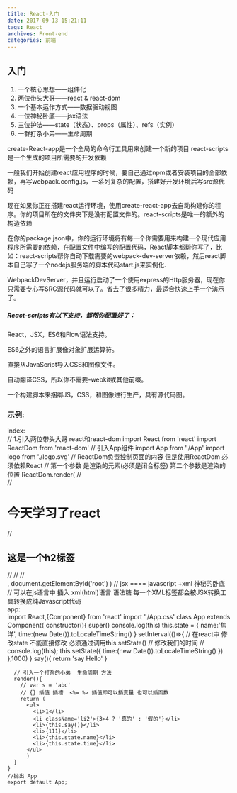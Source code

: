 ```yaml
---
title: React-入门
date: 2017-09-13 15:21:11
tags: React
archives: Front-end
categories: 前端
---
```

<h2>入门</h2>
<ol>
  <li>一个核心思想——组件化</li>
  <li>两位带头大哥——react & react-dom</li>
  <li>一个基本运作方式——数据驱动视图</li>
  <li>一位神秘卧底——jsx语法</li>
  <li>三位护法——state（状态）、props（属性）、refs（实例）</li>
  <li>一群打杂小弟——生命周期</li>
</ol>
<p>
create-React-app是一个全局的命令行工具用来创建一个新的项目
react-scripts是一个生成的项目所需要的开发依赖
</p>
<p>
一般我们开始创建react应用程序的时候，要自己通过npm或者安装项目的全部依赖，再写webpack.config.js，一系列复杂的配置，搭建好开发环境后写src源代码
</p>
<p>
现在如果你正在搭建react运行环境，使用create-react-app去自动构建你的程序。你的项目所在的文件夹下是没有配置文件的。react-scripts是唯一的额外的构造依赖
</p>
<p>
在你的package.json中，你的运行环境将有每一个你需要用来构建一个现代应用程序所需要的依赖，在配置文件中编写的配置代码，React脚本都帮你写了，比如：react-scripts帮你自动下载需要的webpack-dev-server依赖，然后react脚本自己写了一个nodejs服务端的脚本代码start.js来实例化.
</p>
<p>
WebpackDevServer，并且运行启动了一个使用express的Http服务器，现在你只需要专心写SRC源代码就可以了。省去了很多精力，最适合快速上手一个演示了。
</p>
<h5>React-scripts有以下支持，都帮你配置好了：</h5>
<p>React，JSX，ES6和Flow语法支持。</p>
<p>ES6之外的语言扩展像对象扩展运算符。</p>
<p>直接从JavaScript导入CSS和图像文件。</p>
<p>自动翻译CSS，所以你不需要-webkit或其他前缀。</p>
<p>一个构建脚本来捆绑JS，CSS，和图像进行生产，具有源代码图。</p>

<h3>示例:</h3>
<div>index:</div>
    // 1.引入两位带头大哥 react和react-dom
    import React from 'react'
    import ReactDom from 'react-dom'
    // 引入App组件 
    import App from './App'
    import logo from './logo.svg'
    // ReactDom负责控制页面的内容 但是使用ReactDom 必须依赖React
    // 第一个参数 是渲染的元素(必须是闭合标签)  第二个参数是渲染的位置
    ReactDom.render(
      //<div>
        //<h1>今天学习了react</h1>
        //<h2>这是一个h2标签</h2>
        //<img src={logo} alt=""/>
        //<App />
      //</div>,
      document.getElementById('root')
    )
    // jsx ==== javascript +xml  神秘的卧底
    // 可以在js语言中 插入 xml(html)语言  语法糖  每一个XML标签都会被JSX转换工具转换成纯Javascript代码
<div>app:</div>
    import React,{Component} from 'react'
    import './App.css'
    class App extends Component{
      constructor(){
        super()
        console.log(this)
        this.state = {
          name:'焦洋',
          time:(new Date()).toLocaleTimeString()
        }
        setInterval(()=>{
          // 在react中 修改state  不能直接修改 必须通过调用this.setState()
          // 修改我们的时间
          // console.log(this);
          this.setState({
            time:(new Date()).toLocaleTimeString()
          })
        },1000)
      }
      say(){
        return 'say Hello'
      }
        
      // 引入一个打杂的小弟  生命周期 方法
      render(){
        // var s = 'abc'
        // {} 插值 插槽  <%= %> 插值即可以插变量 也可以插函数
        return (
          <ul>
            <li>1</li>
            <li className='li2'>{3>4 ? '真的' : '假的'}</li>
            <li>{this.say()}</li>
            <li>{111}</li>
            <li>{this.state.name}</li>
            <li>{this.state.time}</li>
          </ul>
          )
      }
    }
    //抛出 App
    export default App;
